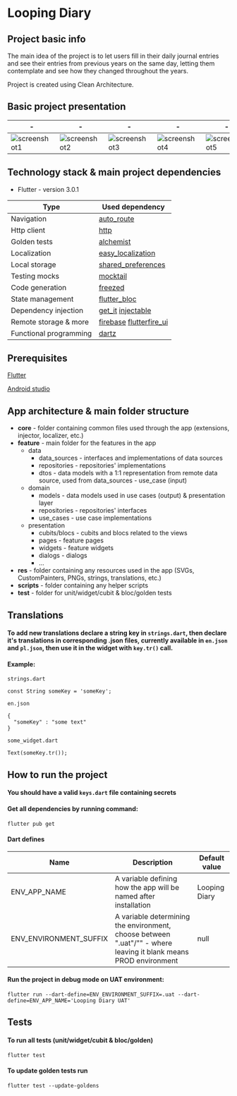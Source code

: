 # Looping Diary

## Project basic info

The main idea of the project is to let users fill in their daily journal entries and see their
entries from previous years on the same day, letting them contemplate and see how they changed
throughout the years.

Project is created using Clean Architecture.

## Basic project presentation

| - | - | - | - | - |
|---|---|---|---|---|
|![screenshot1](https://user-images.githubusercontent.com/58911502/174785428-f1e193b2-9ac0-4a05-bc85-4e07aa997249.jpeg)|![screenshot2](https://user-images.githubusercontent.com/58911502/174785532-0ba2e0da-d073-4d7a-8369-e3bf7cfae228.jpeg)|![screenshot3](https://user-images.githubusercontent.com/58911502/175160158-c30106c0-3bef-4305-b138-88fbd2fb2bd1.jpeg)|![screenshot4](https://user-images.githubusercontent.com/58911502/177287947-e9ba278b-dbd8-4014-a292-f653013af3c4.jpeg)|![screenshot5](https://user-images.githubusercontent.com/58911502/174785587-ed7454eb-e425-4cdc-b234-226564c10d49.jpeg)|

## Technology stack & main project dependencies

- Flutter - version 3.0.1

| Type  | Used dependency |
|---|---|
| Navigation | [auto_route](https://pub.dev/packages/auto_route) |
| Http client |  [http](https://pub.dev/packages/http) |
| Golden tests | [alchemist](https://pub.dev/packages/alchemist)  |
| Localization | [easy_localization](https://pub.dev/packages/easy_localization)  |
| Local storage | [shared_preferences](https://pub.dev/packages/shared_preferences)  |
| Testing mocks | [mocktail](https://pub.dev/packages/easy_localization)  |
| Code generation | [freezed](https://pub.dev/packages/freezed)  |
| State management  |  [flutter_bloc](https://pub.dev/packages/flutter_bloc) |
| Dependency injection | [get_it](https://pub.dev/packages/get_it) [injectable](https://pub.dev/packages/injectable) |
| Remote storage & more | [firebase](https://pub.dev/packages/firebase) [flutterfire_ui](https://pub.dev/packages/flutterfire_ui) |
| Functional programming | [dartz](https://pub.dev/packages/dartz)  |

## Prerequisites

[Flutter](https://flutter.dev/docs/get-started/install "Flutter")

[Android studio](https://developer.android.com/studio/ "Android Studio")

## App architecture & main folder structure

- **core** - folder containing common files used through the app (extensions, injector, localizer,
  etc.)
- **feature** - main folder for the features in the app
    - data
        - data_sources - interfaces and implementations of data sources
        - repositories - repositories' implementations
        - dtos - data models with a 1:1 representation from remote data source, used from
          data_sources - use_case (input)
    - domain
        - models - data models used in use cases (output) & presentation layer
        - repositories - repositories' interfaces
        - use_cases - use case implementations
    - presentation
        - cubits/blocs - cubits and blocs related to the views
        - pages - feature pages
        - widgets - feature widgets
        - dialogs - dialogs
        - ...
- **res** - folder containing any resources used in the app (SVGs, CustomPainters, PNGs, strings,
  translations, etc.)
- **scripts** - folder containing any helper scripts
- **test** - folder for unit/widget/cubit & bloc/golden tests

## Translations
#### To add new translations declare a string key in `strings.dart`, then declare it's translations in corresponding .json files, currently available in `en.json` and `pl.json`, then use it in the widget with `key.tr()` call.
#### Example:

`strings.dart`
```
const String someKey = 'someKey';
```
`en.json`
```
{
  "someKey" : "some text"
}
```
`some_widget.dart`
```
Text(someKey.tr());
```

## How to run the project

#### You should have a valid `keys.dart` file containing secrets

#### Get all dependencies by running command:

`flutter pub get`

#### Dart defines

| Name | Description | Default value |
| ------------ | ------------ | ------------ |
| ENV_APP_NAME | A variable defining how the app will be named after installation | Looping Diary |
| ENV_ENVIRONMENT_SUFFIX | A variable determining the environment, choose between ".uat"/"" - where leaving it blank means PROD environment | null |

#### Run the project in debug mode on UAT environment:

`flutter run --dart-define=ENV_ENVIRONMENT_SUFFIX=.uat --dart-define=ENV_APP_NAME='Looping Diary UAT'`

## Tests

#### To run all tests (unit/widget/cubit & bloc/golden)

`flutter test`

#### To update golden tests run

`flutter test --update-goldens`
